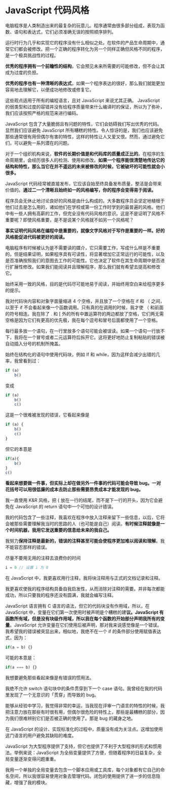 # JavaScript 代码风格

电脑程序是人类制造出来的最复杂的玩意儿。程序通常由很多部分组成，表现为函数、语句和表达式，它们必须准确无误的按照顺序排列。

运行时行为几乎和实现它的程序没有什么相似之处。在软件的产品生命周期中，通常它们都会被修改。把一个正确的程序转化为另一个同样正确但风格不同的程序，是一个极具挑战性的过程。

**优秀的程序拥有一个前瞻性的结构**，它会预见未来所需要的可能修改，但不会让其成为过度的负担。

**优秀的程序也有一种清晰的表达式**，如果一个程序表达的很好，那么我们就能更加容易地去理解它，以便成功地修改或修复它。

这些观点适用于所有的编程语言，且对 JavaScript 来说尤其正确。 JavaScript 的弱类型和过度的容错并没有给程序质量带来什么编译时的保证，所以为了弥补，我们应该按照严格的规范来进行编码。

JavaScript 包含了大量脆弱且有问题的特性，它们会妨碍我们写出优秀的代码。显然我们应该避免 JavaScript 所有糟糕的特性。令人惊讶的是，我们也应该避免那些通常很有用但偶尔有害的特性，这样的特性让人又爱又恨。然而，通过避免它们，可以避免一系列潜在的问题。

对于一个组织机构来说，**软件的长期价值是和代码库的质量成正比的**。在程序的生命周期里，会经历很多人的检测、使用和修改。**如果一个程序能很清楚地传达它的结构和特性，那么当它在并不遥远的未来被修改的时候，它被破坏的可能性就会小很多。**

JavaScript 代码经常被直接发布，它应该自始至终具备发布质量，整洁是会带来价值的。**通过二一个清晰且始终如一的风格编写，你的程序会变得易于阅读。**

程序员会无休止地讨论良好的风格是由什么构成的。大多数程序员会坚定地植根于他们过去是怎么用的，诸如他们在学校或第一份工作时学到的最普遍的风格。他们中有一些人拥有高薪的工作，但完全没有代码风格的意识。这是不是证明了风格不重要呢？即使风格重要，是不是说某个风格就不如另一个风格呢？

**事实证明代码风格在编程中是重要的，就像文字风格对于写作是重要的一样。好的风格能促进代码被更好的阅读。**

电脑程序有时候被认为是不需要读的媒介，它只需要工作，写成什么样是不重要的。但是结果证明，如果程序具有可读性，将显著增加它正常运行的可能性，以及是否准确按照我们的意图去工作的可能性。它也决定了软件在其生命周期中是否进行扩展性修改。如果我们能阅读并且理解程序，那么我们就有希望去提高和修改它。

始终采用一致的风格，目的是代码尽可能地易于阅读，并始终用空白来给程序更多的提示。

我对代码块内容和对象字面量缩进 4 个空格，并且放了一个空格在 if 和 （ 之间，以至于 if 不会看起来像一个函数调用。只有真的在调用的时候，我才使 （ 和前面的符号相连。我在除了 . 和 [ 外的所有中置运算符的两边都放了空格，它们两无需空格是因为它们有更高的优先极，我在每个逗号和冒号后面都使用了一个空格。

每行最多放一个语句，在一行里放多个语句可能会被误读。如果一个语句一行放不下，我将在一个冒号或者二元运算符后拆开它。这将更好地防止复制粘贴的错误被自动插入分号的机制所掩盖。

始终在结构化的语句中使用代码块，例如 If 和 while，因为这样会减少出错的几率，我曾看到过：

```js
if (a)
    b()
```

变成

```js
if (a)
    b()
	c()
```

这是一个很难被发现的错误，它看起来像是

```js
if (a) {
    b()
    c()
}
```

但它的本意是

```js
if(a){
    b()
}
c()
```

**看起来想要做一件事，但实际上却在做另外一件事的代码可能会导致 bug。一对花括号可以用很低廉的成本去防止那些需要昂贵成本才能发现的 bug。**

我一直使用 K&R 风格，把 { 放在一行的结尾，而不是下一行的开头，因为它会避免在 JavaScript 的 return 语句中一个可怕的设计错误。

我的代码包含了一些注释，我喜欢在程序中放入注释来留下一些信息，以后，它将会被那些需要理解我当时的思路的人（也可能是自己）阅读。**有时候注释就像是一个时间机器，我用它发送重要的信息给未来的我自己。**

我努力**保持注释是最新的，错误的注释甚至可能会使程序更加难以阅读和理解**。我不能容忍那样的错误。

尽量不要用无用的注释去浪费你的时间

```js
i = 0 // 设置 i 为 0
```

在 JavaScript 中，我更喜欢用行注释，我将块注释用与正式的文档记录和注释。

我更喜欢使我的程序结构具备自我启发性，从而消除对注释的需要。并非每次都能成功，所以只要我的程序还没有圆满，我就会编写注释。

JavaScript 语言拥有 C 语言的语法，但它的代码块没有作用域，所以，在 JavaScript 中，变量在它们第一次使用时被声明是个糟糕的建**议。JavaScript 有函数所有域，但是没有块级作用域，所以我在每个函数的开始部分声明我所有的变量**。JavaScript 允许变量在它们使用后被声明，那对我来说感觉像是一个错误。我希望我的错误被突显出来，相似地，我绝不在一个 if 的条件部分使用赋值表达式，因为：

```js
if(a = b) {}
```

可能的本意是：

```js
if(a === b) {}
```

我想要避免那些看起来像是有错误的惯用法。

我绝不允许 switch 语句块中的条件贯穿到下一个 case 语句。我曾经在我的代码里发现了一个无意识的「贯穿」而导致的 bug。

能够从经验中学习，我觉得非常的幸运，当我现在评审一门语言的特性的时候，我把注意力放在那些有时很有用，但偶尔很危险的特性上，那些是最糟糕的部分，因为我们很难辨别它们是否被正确的使用了。那是 bug 的藏身之地。

在 JavaScript 的设计、实现标准化的过程中，质量没有成为关注点。这增加使用这门语言的用户避免其缺陷的难度。

JavaScript 为大型程序提供了支持，但它也提供了不利于大型程序的形式和惯用法。举例来说：JavaScript 为全局变量提供了方便，但随着程序的日益复杂，全局变量逐渐变得问题重重。

我用一个单独的全局变量去包含一个脚本应用或工具库，每个对象都有它自己的命名空间，所以我很容易使用对象去管理代码。闭包的使用提供了进一步的信息隐藏，增强了我的模块。